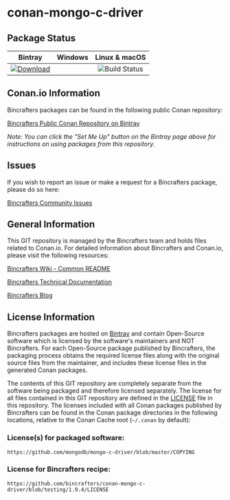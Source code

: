 # conan-mongo-c-driver

## Package Status

| Bintray | Windows | Linux & macOS |
|:--------:|:---------:|:-----------------:|
| [![Download](https://api.bintray.com/packages/bincrafters/public-conan/mongo-c-driver%3Abincrafters/images/download.svg)](https://bintray.com/bincrafters/public-conan/mongo-c-driver%3Abincrafters/_latestVersion)| | ![Build Status](https://img.shields.io/badge/build-nope-red.svg) | [![Build Status](https://travis-ci.org/bincrafters/conan-mongo-c-driver.svg)](https://travis-ci.org/bincrafters/conan-mongo-c-driver)|

## Conan.io Information

Bincrafters packages can be found in the following public Conan repository:

[Bincrafters Public Conan Repository on Bintray](https://bintray.com/bincrafters/public-conan)

*Note: You can click the "Set Me Up" button on the Bintray page above for instructions on using packages from this repository.*

## Issues

If you wish to report an issue or make a request for a Bincrafters package, please do so here:

[Bincrafters Community Issues](https://github.com/bincrafters/community/issues)

## General Information

This GIT repository is managed by the Bincrafters team and holds files related to Conan.io.  For detailed information about Bincrafters and Conan.io, please visit the following resources:

[Bincrafters Wiki - Common README](https://github.com/bincrafters/community/wiki/Common-README.md)

[Bincrafters Technical Documentation](http://bincrafters.readthedocs.io/en/latest/)

[Bincrafters Blog](https://bincrafters.github.io)

## License Information

Bincrafters packages are hosted on [Bintray](https://bintray.com) and contain Open-Source software which is licensed by the software's maintainers and NOT Bincrafters.  For each Open-Source package published by Bincrafters, the packaging process obtains the required license files along with the original source files from the maintainer, and includes these license files in the generated Conan packages.

The contents of this GIT repository are completely separate from the software being packaged and therefore licensed separately.  The license for all files contained in this GIT repository are defined in the [LICENSE](LICENSE) file in this repository.  The licenses included with all Conan packages published by Bincrafters can be found in the Conan package directories in the following locations, relative to the Conan Cache root (`~/.conan` by default):

### License(s) for packaged software:

    https://github.com/mongodb/mongo-c-driver/blob/master/COPYING

### License for Bincrafters recipe:

    https://github.com/bincrafters/conan-mongo-c-driver/blob/testing/1.9.4/LICENSE
